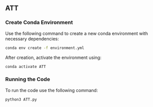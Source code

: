 ## ATT

### Create Conda Environment

Use the following command to create a new conda environment with necessary dependencies:

```bash
conda env create -f environment.yml
```

After creation, activate the environment using:
```bash
conda activate ATT
```


### Running the Code
To run the code use the following command:
```bash
python3 ATT.py
```